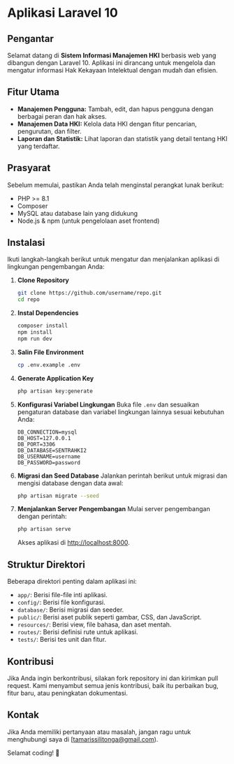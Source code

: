 # Aplikasi Laravel 10

## Pengantar
Selamat datang di **Sistem Informasi Manajemen HKI** berbasis web yang dibangun dengan Laravel 10. Aplikasi ini dirancang untuk mengelola dan mengatur informasi Hak Kekayaan Intelektual dengan mudah dan efisien.

## Fitur Utama
- **Manajemen Pengguna:** Tambah, edit, dan hapus pengguna dengan berbagai peran dan hak akses.
- **Manajemen Data HKI:** Kelola data HKI dengan fitur pencarian, pengurutan, dan filter.
- **Laporan dan Statistik:** Lihat laporan dan statistik yang detail tentang HKI yang terdaftar.

## Prasyarat
Sebelum memulai, pastikan Anda telah menginstal perangkat lunak berikut:
- PHP >= 8.1
- Composer
- MySQL atau database lain yang didukung
- Node.js & npm (untuk pengelolaan aset frontend)

## Instalasi
Ikuti langkah-langkah berikut untuk mengatur dan menjalankan aplikasi di lingkungan pengembangan Anda:

1. **Clone Repository**
    ```bash
    git clone https://github.com/username/repo.git
    cd repo
    ```

2. **Instal Dependencies**
    ```bash
    composer install
    npm install
    npm run dev
    ```

3. **Salin File Environment**
    ```bash
    cp .env.example .env
    ```

4. **Generate Application Key**
    ```bash
    php artisan key:generate
    ```

5. **Konfigurasi Variabel Lingkungan**
    Buka file `.env` dan sesuaikan pengaturan database dan variabel lingkungan lainnya sesuai kebutuhan Anda:
    ```dotenv
    DB_CONNECTION=mysql
    DB_HOST=127.0.0.1
    DB_PORT=3306
    DB_DATABASE=SENTRAHKI2
    DB_USERNAME=username
    DB_PASSWORD=password
    ```

6. **Migrasi dan Seed Database**
    Jalankan perintah berikut untuk migrasi dan mengisi database dengan data awal:
    ```bash
    php artisan migrate --seed
    ```

7. **Menjalankan Server Pengembangan**
    Mulai server pengembangan dengan perintah:
    ```bash
    php artisan serve
    ```

    Akses aplikasi di [http://localhost:8000](http://localhost:8000).

## Struktur Direktori
Beberapa direktori penting dalam aplikasi ini:
- `app/`: Berisi file-file inti aplikasi.
- `config/`: Berisi file konfigurasi.
- `database/`: Berisi migrasi dan seeder.
- `public/`: Berisi aset publik seperti gambar, CSS, dan JavaScript.
- `resources/`: Berisi view, file bahasa, dan aset mentah.
- `routes/`: Berisi definisi rute untuk aplikasi.
- `tests/`: Berisi tes unit dan fitur.

## Kontribusi
Jika Anda ingin berkontribusi, silakan fork repository ini dan kirimkan pull request. Kami menyambut semua jenis kontribusi, baik itu perbaikan bug, fitur baru, atau peningkatan dokumentasi.

## Kontak
Jika Anda memiliki pertanyaan atau masalah, jangan ragu untuk menghubungi saya di [tamarissilitonga@gmail.com).

Selamat coding! 🚀
